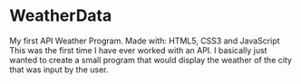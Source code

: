 # WeatherData
My first API Weather Program. Made with: HTML5, CSS3 and JavaScript
This was the first time I have ever worked with an API. I basically just wanted to create a small program that would display the weather of the city that was input by the user. 
